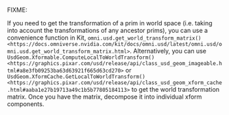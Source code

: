 FIXME:

If you need to get the transformation of a prim in world space (i.e. taking into account the transformations of any ancestor prims), you can use a convenience function in Kit, `omni.usd.get_world_transform_matrix() <https://docs.omniverse.nvidia.com/kit/docs/omni.usd/latest/omni.usd/omni.usd.get_world_transform_matrix.html>`. Alternatively, you can use `UsdGeom.Xformable.ComputeLocalToWorldTransform() <https://graphics.pixar.com/usd/release/api/class_usd_geom_imageable.html#a8e3fb09253ba63d63921f665d63cd270>` or `UsdGeom.XformCache.GetLocalToWorldTransform() <https://graphics.pixar.com/usd/release/api/class_usd_geom_xform_cache.html#aaba1e27b19713a49c1b5b77805184113>` to get the world transformation matrix. Once you have the matrix, decompose it into individual xform components.